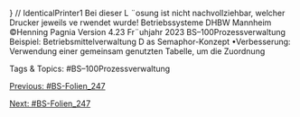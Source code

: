 } // IdenticalPrinter1
Bei dieser L ¨osung ist nicht nachvollziehbar, welcher Drucker jeweils ve rwendet wurde!
Betriebssysteme DHBW Mannheim ©Henning Pagnia Version 4.23 Fr¨uhjahr 2023 BS–100Prozessverwaltung Beispiel: Betriebsmittelverwaltung D as Semaphor-Konzept
•Verbesserung:
Verwendung einer gemeinsam genutzten Tabelle, um die Zuordnung

   Tags & Topics:
   #BS–100Prozessverwaltung

[Previous: #BS-Folien_247](BS-Folien_247.md)

[Next: #BS-Folien_247](BS-Folien_247.md)